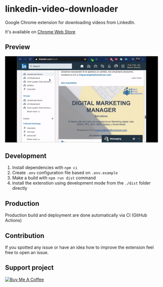 # linkedin-video-downloader

Google Chrome extension for downloading videos from LinkedIn.

It's available on [Chrome Web Store](https://chrome.google.com/webstore/detail/linkedin-video-downloader/jphfcmjmlcoecehbanbbfgonpapcnjdi)

## Preview

![preview](preview.gif)

## Development

1. Install dependencies with `npm ci`
2. Create `.env` configuration file based on `.env.example`
3. Make a build with `npm run dist` command
4. Install the extenstion using development mode from the `./dist` folder directly

## Production

Production build and deployment are done automatically via CI (GitHub Actions)

## Contribution

If you spotted any issue or have an idea how to improve the extension feel free to open an issue.

## Support project

<a href="https://www.buymeacoffee.com/room_js" target="_blank"><img src="https://cdn.buymeacoffee.com/buttons/default-orange.png" alt="Buy Me A Coffee" height="41" width="174"></a>
